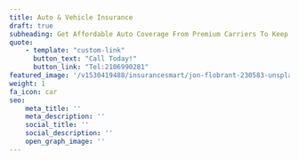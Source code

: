 ```yaml
---
title: Auto & Vehicle Insurance
draft: true
subheading: Get Affordable Auto Coverage From Premium Carriers To Keep You Well Protected
quote:
    - template: "custom-link"
      button_text: "Call Today!"
      button_link: "Tel:2106990281"
featured_image: '/v1530419488/insurancesmart/jon-flobrant-230583-unsplash-1.jpg'
weight: 1
fa_icon: car
seo:
    meta_title: ''
    meta_description: ''
    social_title: ''
    social_description: ''
    open_graph_image: ''
---
```

